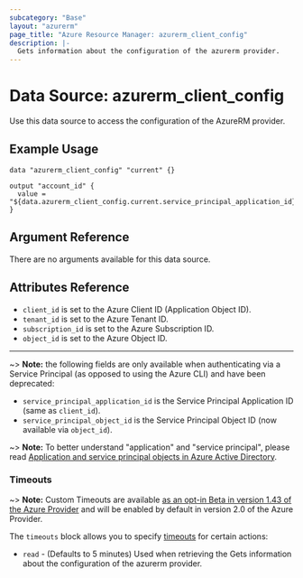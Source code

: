 ```yaml
---
subcategory: "Base"
layout: "azurerm"
page_title: "Azure Resource Manager: azurerm_client_config"
description: |-
  Gets information about the configuration of the azurerm provider.
---
```


# Data Source: azurerm_client_config

Use this data source to access the configuration of the AzureRM provider.

## Example Usage

```hcl
data "azurerm_client_config" "current" {}

output "account_id" {
  value = "${data.azurerm_client_config.current.service_principal_application_id}"
}
```

## Argument Reference

There are no arguments available for this data source.

## Attributes Reference

* `client_id` is set to the Azure Client ID (Application Object ID).
* `tenant_id` is set to the Azure Tenant ID.
* `subscription_id` is set to the Azure Subscription ID.
* `object_id` is set to the Azure Object ID.

---


~> **Note:** the following fields are only available when authenticating via a Service Principal (as opposed to using the Azure CLI) and have been deprecated:

* `service_principal_application_id` is the Service Principal Application ID (same as `client_id`).
* `service_principal_object_id` is the Service Principal Object ID (now available via `object_id`).


~> **Note:** To better understand "application" and "service principal", please read
[Application and service principal objects in Azure Active Directory](https://docs.microsoft.com/en-us/azure/active-directory/develop/active-directory-application-objects).

### Timeouts

~> **Note:** Custom Timeouts are available [as an opt-in Beta in version 1.43 of the Azure Provider](/docs/providers/azurerm/guides/2.0-beta.html) and will be enabled by default in version 2.0 of the Azure Provider.

The `timeouts` block allows you to specify [timeouts](https://www.terraform.io/docs/configuration/resources.html#timeouts) for certain actions:

* `read` - (Defaults to 5 minutes) Used when retrieving the   Gets information about the configuration of the azurerm provider.
